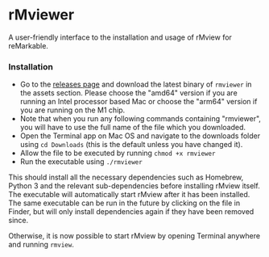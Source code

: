 # rMviewer

A user-friendly interface to the installation and usage of rMview for reMarkable.

### Installation

- Go to the [releases page](https://github.com/rhobro/rMviewer/releases) and download the latest binary of `rmviewer` in
  the assets section. Please choose the "amd64" version if you are running an Intel processor based Mac or choose the
  "arm64" version if you are running on the M1 chip.
- Note that when you run any following commands containing "rmviewer", you will have to use the full name of the file
  which you downloaded.
- Open the Terminal app on Mac OS and navigate to the downloads folder using `cd Downloads` (this is the default unless
  you have changed it).
- Allow the file to be executed by running `chmod +x rmviewer`
- Run the executable using `./rmviewer`

This should install all the necessary dependencies such as Homebrew, Python 3 and the relevant sub-dependencies before
installing rMview itself. The executable will automatically start rMview after it has been installed. The same
executable can be run in the future by clicking on the file in Finder, but will only install dependencies again if they
have been removed since.

Otherwise, it is now possible to start rMview by opening Terminal anywhere and running `rmview`.